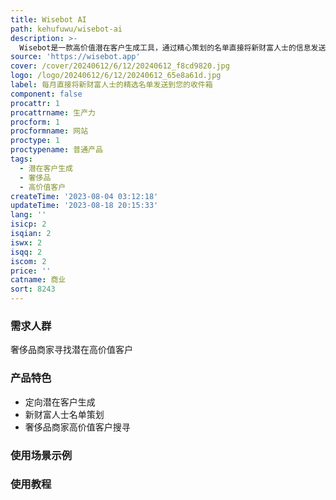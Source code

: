 ```yaml
---
title: Wisebot AI
path: kehufuwu/wisebot-ai
description: >-
  Wisebot是一款高价值潜在客户生成工具，通过精心策划的名单直接将新财富人士的信息发送到您的收件箱，为奢侈品商家寻找潜在高价值客户。我们提供针对性的潜在客户列表，每月直接发送给您。立即开始您的Wisebot之旅。
source: 'https://wisebot.app'
cover: /cover/20240612/6/12/20240612_f8cd9820.jpg
logo: /logo/20240612/6/12/20240612_65e8a61d.jpg
label: 每月直接将新财富人士的精选名单发送到您的收件箱
component: false
procattr: 1
procattrname: 生产力
procform: 1
procformname: 网站
proctype: 1
proctypename: 普通产品
tags:
  - 潜在客户生成
  - 奢侈品
  - 高价值客户
createTime: '2023-08-04 03:12:18'
updateTime: '2023-08-18 20:15:33'
lang: ''
isicp: 2
isqian: 2
iswx: 2
isqq: 2
iscom: 2
price: ''
catname: 商业
sort: 8243
---
```




### 需求人群
奢侈品商家寻找潜在高价值客户

### 产品特色
- 定向潜在客户生成
- 新财富人士名单策划
- 奢侈品商家高价值客户搜寻

### 使用场景示例


### 使用教程


  
